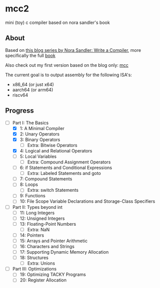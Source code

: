 # mcc2

mini (toy) c compiler based on nora sandler's book

## About

Based on [this blog series by Nora Sandler: Write a Compiler](https://norasandler.com/2017/11/29/Write-a-Compiler.html), more specifically the full [book](https://norasandler.com/book/)

Also check out my first version based on the blog only: [mcc](https://github.com/rumkugel13/mcc)

The current goal is to output assembly for the following ISA's:

- x86_64 (or just x64)
- aarch64 (or arm64)
- riscv64

## Progress

- [ ] Part I: The Basics
  - [X] 1: A Minimal Compiler
  - [X] 2: Unary Operators
  - [X] 3: Binary Operators
    - [ ] Extra: Bitwise Operators
  - [X] 4: Logical and Relational Operators
  - [ ] 5: Local Variables
    - [ ] Extra: Compound Assignment Operators
  - [ ] 6: if Statements and Conditional Expressions
    - [ ] Extra: Labeled Statements and goto
  - [ ] 7: Compound Statements
  - [ ] 8: Loops
    - [ ] Extra: switch Statements
  - [ ] 9: Functions
  - [ ] 10: File Scope Variable Declarations and Storage-Class Specifiers
- [ ] Part II: Types beyond int
  - [ ] 11: Long Integers
  - [ ] 12: Unsigned Integers
  - [ ] 13: Floating-Point Numbers
    - [ ] Extra: NaN
  - [ ] 14: Pointers
  - [ ] 15: Arrays and Pointer Arithmetic
  - [ ] 16: Characters and Strings
  - [ ] 17: Supporting Dynamic Memory Allocation
  - [ ] 18: Structures
    - [ ] Extra: Unions
- [ ] Part III: Optimizations
  - [ ] 19: Optimizing TACKY Programs
  - [ ] 20: Register Allocation
